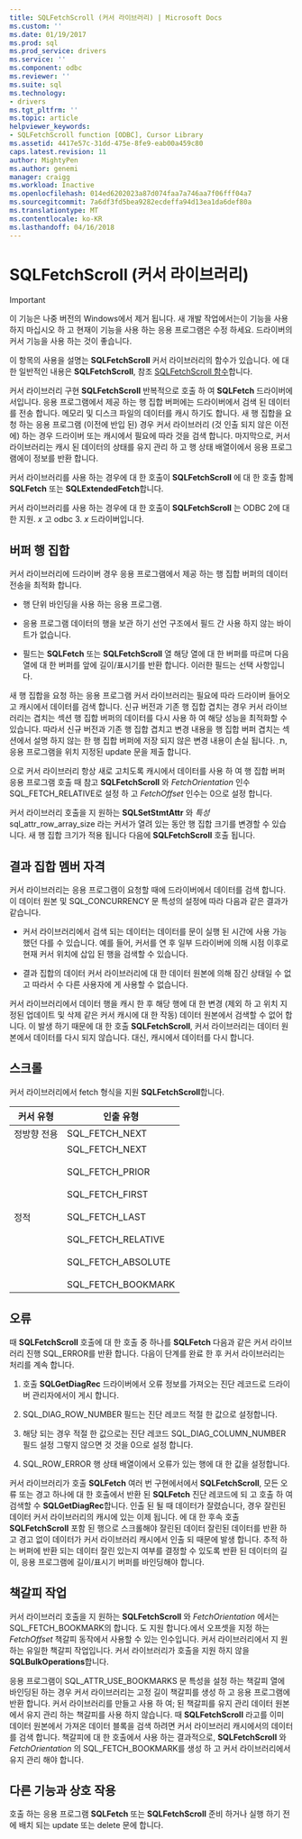 ```yaml
---
title: SQLFetchScroll (커서 라이브러리) | Microsoft Docs
ms.custom: ''
ms.date: 01/19/2017
ms.prod: sql
ms.prod_service: drivers
ms.service: ''
ms.component: odbc
ms.reviewer: ''
ms.suite: sql
ms.technology:
- drivers
ms.tgt_pltfrm: ''
ms.topic: article
helpviewer_keywords:
- SQLFetchScroll function [ODBC], Cursor Library
ms.assetid: 4417e57c-31dd-475e-8fe9-eab00a459c80
caps.latest.revision: 11
author: MightyPen
ms.author: genemi
manager: craigg
ms.workload: Inactive
ms.openlocfilehash: 014ed6202023a87d074faa7a746aa7f06fff04a7
ms.sourcegitcommit: 7a6df3fd5bea9282ecdeffa94d13ea1da6def80a
ms.translationtype: MT
ms.contentlocale: ko-KR
ms.lasthandoff: 04/16/2018
---
```

# <a name="sqlfetchscroll-cursor-library"></a>SQLFetchScroll (커서 라이브러리)
> [!IMPORTANT]  
>  이 기능은 나중 버전의 Windows에서 제거 됩니다. 새 개발 작업에서는이 기능을 사용 하지 마십시오 하 고 현재이 기능을 사용 하는 응용 프로그램은 수정 하세요. 드라이버의 커서 기능을 사용 하는 것이 좋습니다.  
  
 이 항목의 사용을 설명는 **SQLFetchScroll** 커서 라이브러리의 함수가 있습니다. 에 대 한 일반적인 내용은 **SQLFetchScroll**, 참조 [SQLFetchScroll 함수](../../../odbc/reference/syntax/sqlfetchscroll-function.md)합니다.  
  
 커서 라이브러리 구현 **SQLFetchScroll** 반복적으로 호출 하 여 **SQLFetch** 드라이버에서입니다. 응용 프로그램에서 제공 하는 행 집합 버퍼에는 드라이버에서 검색 된 데이터를 전송 합니다. 메모리 및 디스크 파일의 데이터를 캐시 하기도 합니다. 새 행 집합을 요청 하는 응용 프로그램 (이전에 반입 된) 경우 커서 라이브러리 (것 인출 되지 않은 이전에) 하는 경우 드라이버 또는 캐시에서 필요에 따라 것을 검색 합니다. 마지막으로, 커서 라이브러리는 캐시 된 데이터의 상태를 유지 관리 하 고 행 상태 배열이에서 응용 프로그램에이 정보를 반환 합니다.  
  
 커서 라이브러리를 사용 하는 경우에 대 한 호출이 **SQLFetchScroll** 에 대 한 호출 함께 **SQLFetch** 또는 **SQLExtendedFetch**합니다.  
  
 커서 라이브러리를 사용 하는 경우에 대 한 호출이 **SQLFetchScroll** 는 ODBC 2에 대 한 지원. *x* 고 odbc 3. *x* 드라이버입니다.  
  
## <a name="rowset-buffers"></a>버퍼 행 집합  
 커서 라이브러리에 드라이버 경우 응용 프로그램에서 제공 하는 행 집합 버퍼의 데이터 전송을 최적화 합니다.  
  
-   행 단위 바인딩을 사용 하는 응용 프로그램.  
  
-   응용 프로그램 데이터의 행을 보관 하기 선언 구조에서 필드 간 사용 하지 않는 바이트가 없습니다.  
  
-   필드는 **SQLFetch** 또는 **SQLFetchScroll** 열 해당 열에 대 한 버퍼를 따르며 다음 열에 대 한 버퍼를 앞에 길이/표시기를 반환 합니다. 이러한 필드는 선택 사항입니다.  
  
 새 행 집합을 요청 하는 응용 프로그램 커서 라이브러리는 필요에 따라 드라이버 들어오고 캐시에서 데이터를 검색 합니다. 신규 버전과 기존 행 집합 겹치는 경우 커서 라이브러리는 겹치는 섹션 행 집합 버퍼의 데이터를 다시 사용 하 여 해당 성능을 최적화할 수 있습니다. 따라서 신규 버전과 기존 행 집합 겹치고 변경 내용을 행 집합 버퍼 겹치는 섹션에서 설명 하지 않는 한 행 집합 버퍼에 저장 되지 않은 변경 내용이 손실 됩니다. ְ ת, 응용 프로그램을 위치 지정된 update 문을 제출 합니다.  
  
 으로 커서 라이브러리 항상 새로 고치도록 캐시에서 데이터를 사용 하 여 행 집합 버퍼 응용 프로그램 호출 때 참고 **SQLFetchScroll** 와 *FetchOrientation* 인수 SQL_FETCH_RELATIVE로 설정 하 고 *FetchOffset* 인수는 0으로 설정 합니다.  
  
 커서 라이브러리 호출을 지 원하는 **SQLSetStmtAttr** 와 *특성* sql_attr_row_array_size 라는 커서가 열려 있는 동안 행 집합 크기를 변경할 수 있습니다. 새 행 집합 크기가 적용 됩니다 다음에 **SQLFetchScroll** 호출 됩니다.  
  
## <a name="result-set-membership"></a>결과 집합 멤버 자격  
 커서 라이브러리는 응용 프로그램이 요청할 때에 드라이버에서 데이터를 검색 합니다. 이 데이터 원본 및 SQL_CONCURRENCY 문 특성의 설정에 따라 다음과 같은 결과가 같습니다.  
  
-   커서 라이브러리에서 검색 되는 데이터는 데이터를 문이 실행 된 시간에 사용 가능 했던 다를 수 있습니다. 예를 들어, 커서를 연 후 일부 드라이버에 의해 시점 이후로 현재 커서 위치에 삽입 된 행을 검색할 수 있습니다.  
  
-   결과 집합의 데이터 커서 라이브러리에 대 한 데이터 원본에 의해 잠긴 상태일 수 없고 따라서 수 다른 사용자에 게 사용할 수 없습니다.  
  
 커서 라이브러리에서 데이터 행을 캐시 한 후 해당 행에 대 한 변경 (제외 하 고 위치 지정된 업데이트 및 삭제 같은 커서 캐시에 대 한 작동) 데이터 원본에서 검색할 수 없어 합니다. 이 발생 하기 때문에 대 한 호출 **SQLFetchScroll**, 커서 라이브러리는 데이터 원본에서 데이터를 다시 되지 않습니다. 대신, 캐시에서 데이터를 다시 합니다.  
  
## <a name="scrolling"></a>스크롤  
 커서 라이브러리에서 fetch 형식을 지원 **SQLFetchScroll**합니다.  
  
|커서 유형|인출 유형|  
|-----------------|-----------------|  
|정방향 전용|SQL_FETCH_NEXT|  
|정적|SQL_FETCH_NEXT<br /><br /> SQL_FETCH_PRIOR<br /><br /> SQL_FETCH_FIRST<br /><br /> SQL_FETCH_LAST<br /><br /> SQL_FETCH_RELATIVE<br /><br /> SQL_FETCH_ABSOLUTE<br /><br /> SQL_FETCH_BOOKMARK|  
  
## <a name="errors"></a>오류  
 때 **SQLFetchScroll** 호출에 대 한 호출 중 하나를 **SQLFetch** 다음과 같은 커서 라이브러리 진행 SQL_ERROR를 반환 합니다. 다음이 단계를 완료 한 후 커서 라이브러리는 처리를 계속 합니다.  
  
1.  호출 **SQLGetDiagRec** 드라이버에서 오류 정보를 가져오는 진단 레코드로 드라이버 관리자에서이 게시 합니다.  
  
2.  SQL_DIAG_ROW_NUMBER 필드는 진단 레코드 적절 한 값으로 설정합니다.  
  
3.  해당 되는 경우 적절 한 값으로는 진단 레코드 SQL_DIAG_COLUMN_NUMBER 필드 설정 그렇지 않으면 것 것을 0으로 설정 합니다.  
  
4.  SQL_ROW_ERROR 행 상태 배열이에서 오류가 있는 행에 대 한 값을 설정합니다.  
  
 커서 라이브러리가 호출 **SQLFetch** 여러 번 구현에서에서 **SQLFetchScroll**, 모든 오류 또는 경고 하나에 대 한 호출에서 반환 된 **SQLFetch** 진단 레코드에 되 고 호출 하 여 검색할 수 **SQLGetDiagRec**합니다. 인출 된 될 때 데이터가 잘렸습니다, 경우 잘린된 데이터 커서 라이브러리의 캐시에 있는 이제 됩니다. 에 대 한 후속 호출 **SQLFetchScroll** 포함 된 행으로 스크롤해야 잘린된 데이터 잘린된 데이터를 반환 하 고 경고 없이 데이터가 커서 라이브러리 캐시에서 인출 되 때문에 발생 합니다. 추적 하는 버퍼에 반환 되는 데이터 잘린 있는지 여부를 결정할 수 있도록 반환 된 데이터의 길이, 응용 프로그램에 길이/표시기 버퍼를 바인딩해야 합니다.  
  
## <a name="bookmark-operations"></a>책갈피 작업  
 커서 라이브러리 호출을 지 원하는 **SQLFetchScroll** 와 *FetchOrientation* 에서는 SQL_FETCH_BOOKMARK의 합니다. 도 지원 합니다.에서 오프셋을 지정 하는 *FetchOffset* 책갈피 동작에서 사용할 수 있는 인수입니다. 커서 라이브러리에서 지 원하는 유일한 책갈피 작업입니다. 커서 라이브러리가 호출을 지원 하지 않을 **SQLBulkOperations**합니다.  
  
 응용 프로그램이 SQL_ATTR_USE_BOOKMARKS 문 특성을 설정 하는 책갈피 열에 바인딩된 하는 경우 커서 라이브러리는 고정 길이 책갈피를 생성 하 고 응용 프로그램에 반환 합니다. 커서 라이브러리를 만들고 사용 하 여; 된 책갈피를 유지 관리 데이터 원본에서 유지 관리 하는 책갈피를 사용 하지 않습니다. 때 **SQLFetchScroll** 라고를 이미 데이터 원본에서 가져온 데이터 블록을 검색 하려면 커서 라이브러리 캐시에서의 데이터를 검색 합니다. 책갈피에 대 한 호출에서 사용 하는 결과적으로, **SQLFetchScroll** 와 *FetchOrientation* 의 SQL_FETCH_BOOKMARK를 생성 하 고 커서 라이브러리에서 유지 관리 해야 합니다.  
  
## <a name="interaction-with-other-functions"></a>다른 기능과 상호 작용  
 호출 하는 응용 프로그램 **SQLFetch** 또는 **SQLFetchScroll** 준비 하거나 실행 하기 전에 배치 되는 update 또는 delete 문에 합니다.
